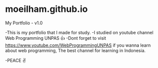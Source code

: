 # moeilham.github.io

My Portfolio - v1.0

-This is my portfolio that I made for study.
-I studied on youtube channel Web Programming UNPAS 👍
-Dont forget to visit https://www.youtube.com/WebProgrammingUNPAS if you wanna learn about web programming,
The best channel for learning in Indonesia.

-PEACE ✌️
